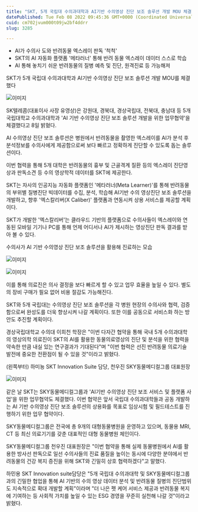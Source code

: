 ```yaml
---
title: "SKT, 5개 국립대 수의과대학과 AI기반 수의영상 진단 보조 솔루션 개발 MOU 체결"
datePublished: Tue Feb 08 2022 09:45:36 GMT+0000 (Coordinated Universal Time)
cuid: cm702jvum000t09jw2bf4ddrr
slug: 3285

---
```



- AI가 수의사 도와 반려동물 엑스레이 판독 '척척'
- SKT의 AI 자동화 플랫폼 '메타러너' 통해 반려 동물 엑스레이 데이터 스스로 학습
- AI 통해 놓치기 쉬운 반려동물의 질병 예측 및 진단, 원격진료 등 가능해져

SKT가 5개 국립대 수의과대학과 AI기반 수의영상 진단 보조 솔루션 개발 MOU를 체결했다

![이미지](https://cdn.hashnode.com/res/hashnode/image/upload/v1739253364832/1252c4be-2827-45b4-8479-9ce99481ef93.jpeg)

SK텔레콤(대표이사 사장 유영상)은 강원대, 경북대, 경상국립대, 전북대, 충남대 등 5개 국립대학교 수의과대학과 'AI 기반 수의영상 진단 보조 솔루션 개발을 위한 업무협약'을 체결했다고 8일 밝혔다.

AI 수의영상 진단 보조 솔루션은 병원에서 반려동물을 촬영한 엑스레이를 AI가 분석 후 분석정보를 수의사에게 제공함으로써 보다 빠르고 정확하게 진단할 수 있도록 돕는 솔루션이다.

이번 협력을 통해 5개 대학은 반려동물의 흉부 및 근골격계 질환 등의 엑스레이 진단영상과 판독소견 등 수의 영상학적 데이터를 SKT에 제공한다.

SKT는 자사의 인공지능 자동화 플랫폼인 '메타러너(Meta Learner)'를 통해 반려동물의 부위별 질병진단 빅데이터를 수집, 분석, 학습해 AI기반 수의 영상진단 보조 솔루션을 개발하고, 향후 '엑스칼리버(X Caliber)' 플랫폼과 연동시켜 상용 서비스를 제공할 계획이다.

SKT가 개발한 '엑스칼리버'는 클라우드 기반의 플랫폼으로 수의사들이 엑스레이와 연동된 모바일 기기나 PC를 통해 언제 어디서나 AI가 제시하는 영상진단 판독 결과를 받아 볼 수 있다.

수의사가 AI 기반 수의영상 진단 보조 솔루션을 활용해 진료하는 모습

![이미지](https://cdn.hashnode.com/res/hashnode/image/upload/v1739253367184/27a81c50-b398-4465-ab17-47df2b167427.jpeg)

![이미지](https://cdn.hashnode.com/res/hashnode/image/upload/v1739253369292/bc154301-ba57-4d22-9d19-7a58fda211f0.jpeg)

이를 통해 의료진은 의사 결정을 보다 빠르게 할 수 있고 업무 효율을 높일 수 있다. 별도의 장비 구매가 필요 없어 비용 절감도 가능해진다.

SKT와 5개 국립대는 수의영상 진단 보조 솔루션을 각 병원 현장의 수의사와 협력, 검증함으로써 완성도를 더욱 향상시켜 나갈 계획이다. 또한 이를 공동으로 서비스화 하는 방안도 추진할 계획이다.

경상국립대학교 수의대 이희천 학장은 "이번 다자간 협약을 통해 국내 5개 수의과대학의 영상의학 의료진이 SKT의 AI를 활용한 동물의료영상의 진단 및 분석을 위한 협력을 약속한 만큼 내실 있는 연구결과가 기대된다"며 "이번 협력은 선진 반려동물 의료기술 발전에 중요한 전환점이 될 수 있을 것"이라고 밝혔다.

(왼쪽부터) 하미뇽 SKT Innovation Suite 담당, 천우진 SKY동물메디컬그룹 대표원장

![이미지](https://cdn.hashnode.com/res/hashnode/image/upload/v1739253371399/ee653298-8b95-4865-bcf4-8010fbe3b6ab.png)

같은 날 SKT는 SKY동물메디컬그룹과 'AI기반 수의영상 진단 보조 서비스 및 플랫폼 사업'을 위한 업무협약도 체결했다. 이번 협약은 앞서 국립대 수의과대학들과 공동 개발하는 AI 기반 수의영상 진단 보조 솔루션의 상용화를 목표로 임상시험 및 필드테스트를 진행하기 위한 업무 협약이다.

SKY동물메디컬그룹은 전국에 총 9개의 대형동물병원을 운영하고 있으며, 동물용 MRI, CT 등 최신 의료기기를 갖춘 대표적인 대형 동물병원 체인이다.

SKY동물메디컬그룹 천우진 대표원장은 "이번 협약을 통해 실제 동물병원에서 AI를 활용한 방사선 판독으로 일선 수의사들의 진료 품질을 높이는 동시에 다양한 분야에서 반려동물의 건강 복지 증진을 위해 SKT와 긴밀히 상호 협력하겠다"고 말했다.

하민용 SKT Innovation suite담당은 "5개 국립대 수의과대학 및 SKY동물메디컬그룹과의 긴밀한 협업을 통해 AI 기반의 수의 영상 데이터 분석 및 반려동물 질병의 진단범위도 지속적으로 확대 개발할 계획"이라며 "더 나은 펫 케어 서비스 제공과 반려동물 복지에 기여하는 등 사회적 가치를 높일 수 있는 ESG 경영을 꾸준히 실천해 나갈 것"이라고 밝혔다.